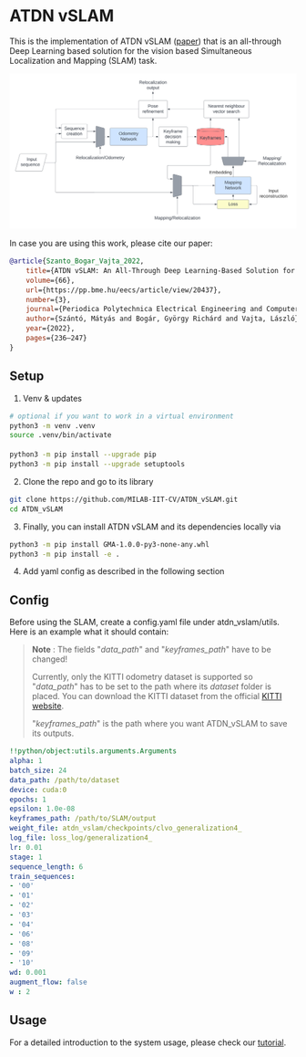 # ATDN vSLAM
This is the implementation of ATDN vSLAM ([paper](https://pp.bme.hu/eecs/article/view/20437)) that is an all-through Deep Learning based solution for the vision based Simultaneous Localization and Mapping (SLAM) task.

![System architecture](ATDN_vSLAM.png)

In case you are using this work, please cite our paper:
```bibtex
@article{Szanto_Bogar_Vajta_2022, 
    title={ATDN vSLAM: An All-Through Deep Learning-Based Solution for Visual Simultaneous Localization and Mapping},
    volume={66},
    url={https://pp.bme.hu/eecs/article/view/20437},
    number={3},
    journal={Periodica Polytechnica Electrical Engineering and Computer Science},
    author={Szántó, Mátyás and Bogár, György Richárd and Vajta, László},
    year={2022},
    pages={236–247}
}
```

## Setup
1. Venv & updates
```bash
# optional if you want to work in a virtual environment
python3 -m venv .venv
source .venv/bin/activate

python3 -m pip install --upgrade pip
python3 -m pip install --upgrade setuptools
```
2. Clone the repo and go to its library
```bash
git clone https://github.com/MILAB-IIT-CV/ATDN_vSLAM.git
cd ATDN_vSLAM
```
3. Finally, you can install ATDN vSLAM and its dependencies locally via
```bash
python3 -m pip install GMA-1.0.0-py3-none-any.whl
python3 -m pip install -e .
```
4. Add yaml config as described in the following section

## Config

 Before using the SLAM, create a config.yaml file under atdn_vslam/utils. Here is an example what it should contain:
 
> **Note** : The fields "_data_path_" and "_keyframes_path_" have to be changed! 
> 
> Currently, only the KITTI odometry dataset is supported so "_data_path_" has to be set to the path where its _dataset_ folder is placed. You can download the KITTI dataset from the official [KITTI website](https://www.cvlibs.net/datasets/kitti/eval_odometry.php). 
> 
> "_keyframes_path_" is the path where you want ATDN_vSLAM to save its outputs.

 ```yaml
!!python/object:utils.arguments.Arguments
alpha: 1
batch_size: 24
data_path: /path/to/dataset
device: cuda:0
epochs: 1
epsilon: 1.0e-08
keyframes_path: /path/to/SLAM/output
weight_file: atdn_vslam/checkpoints/clvo_generalization4_
log_file: loss_log/generalization4_
lr: 0.01
stage: 1
sequence_length: 6
train_sequences:
- '00'
- '01'
- '02'
- '03'
- '04'
- '06'
- '08'
- '09'
- '10'
wd: 0.001
augment_flow: false
w : 2
 ```

## Usage

For a detailed introduction to the system usage, please check our [tutorial](tutorial.md).
